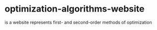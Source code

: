 # optimization-algorithms-website
is a website represents first- and second-order methods of optimization
